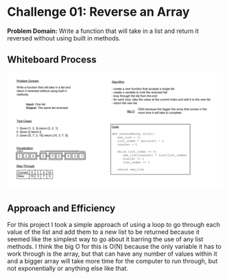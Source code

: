 # Challenge 01: Reverse an Array

**Problem Domain:** Write a function that will take in a list and return it reversed without using built in methods.

## Whiteboard Process

![whiteboard](./array-reverse.jpg)

## Approach and Efficiency

For this project I took a simple approach of using a loop to go through each value of the list and add them to a new list to be returned because it seemed like the simplest way to go about it barring the use of any list methods. I think the big O for this is O(N) because the only variable it has to work through is the array, but that can have any number of values within it and a bigger array will take more time for the computer to run through, but not exponentially or anything else like that.
